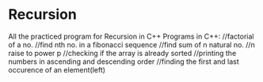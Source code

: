 # Recursion
All the practiced program for Recursion in C++
Programs in C++:
//factorial of a no.
//find nth no. in a fibonacci sequence
//find sum of n natural no.
//n raise to power p
//checking if the array is already sorted
//printing the numbers in ascending and descending order
//finding the first and last occurence of an element(left)
